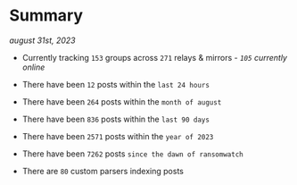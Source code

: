 
# Summary
_august 31st, 2023_

- Currently tracking `153` groups across `271` relays & mirrors - _`105` currently online_

- There have been `12` posts within the `last 24 hours`

- There have been `264` posts within the `month of august`

- There have been `836` posts within the `last 90 days`

- There have been `2571` posts within the `year of 2023`

- There have been `7262` posts `since the dawn of ransomwatch`

- There are `80` custom parsers indexing posts
